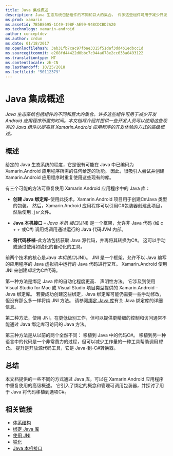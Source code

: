 ```yaml
---
title: Java 集成概述
description: Java 生态系统包括组件的不同和巨大的集合。 许多这些组件可用于减少开发 Android 应用程序所需的时间。 本文档将介绍并提供一些开发人员可以使用这些现有的 Java 组件以提高其 Xamarin.Android 应用程序的开发体验的方式的高级概述。
ms.prod: xamarin
ms.assetid: 7B5B8695-1C49-19BF-AE99-948CDCBD2A20
ms.technology: xamarin-android
author: conceptdev
ms.author: crdun
ms.date: 01/18/2017
ms.openlocfilehash: 3ab31fb7cac97fbae3315f51daf3dd4b1edbcc1d
ms.sourcegitcommit: e268fd44422d0bbc7c944a678e2cc633a0493122
ms.translationtype: MT
ms.contentlocale: zh-CN
ms.lasthandoff: 10/25/2018
ms.locfileid: "50112379"
---
```

# <a name="java-integration-overview"></a>Java 集成概述

_Java 生态系统包括组件的不同和巨大的集合。许多这些组件可用于减少开发 Android 应用程序所需的时间。本文档将介绍并提供一些开发人员可以使用这些现有的 Java 组件以提高其 Xamarin.Android 应用程序的开发体验的方式的高级概述。_


## <a name="overview"></a>概述

给定的 Java 生态系统的程度，它是很有可能在 Java 中已编码为 Xamarin.Android 应用程序所需的任何给定的功能。 因此，很吸引人尝试并创建 Xamarin.Android 应用程序时重复使用这些现有的库。 

有三个可能的方法可重复使用 Xamarin.Android 应用程序中的 Java 库： 

-   **创建 Java 绑定库**&ndash;使用此技术，Xamarin.Android 项目用于创建C#Java 类型的包装。 然后，Xamarin.Android 应用程序可以引用C#包装器创建此项目，然后使用`.jar`文件。 

-   **Java 本机接口** &ndash; *Java 本机* *接口*(JNI) 是一个框架，允许非 Java 代码 (如 c + + 或C#) 调用或调用通过运行的 Java 代码JVM 内部。 

-   **将代码移植**&ndash;此方法包括获取 Java 源代码，并再将其转换为C#。 这可以手动或通过使用如锐化的自动化的工具。 

前两个技术的核心是*Java 本机接口*(JNI)。 JNI 是一个框架，允许不以 Java 编写的应用程序的 Java 虚拟机中运行的 Java 代码进行交互。 Xamarin.Android 使用 JNI 来创建*绑定*为C#代码。 

第一种方法是绑定 Java 库的自动化程度更高、 声明性方法。 它涉及到使用 Visual Studio for Mac 或 Visual Studio 项目类型提供的 Xamarin.Android &ndash; Java 绑定库。 若要成功创建这些绑定，Java 绑定库可能仍需要一些手动修改，但没有那么多一样将纯 JNI 方法。 请参阅[绑定 Java 库](~/android/platform/binding-java-library/index.md)有关 Java 绑定库的详细信息。 

第二种方法，使用 JNI，在更低级别工作，但可以提供更精细的控制和访问通常不能通过 Java 绑定库可访问的 Java 方法。 

第三种方法是从以前的两个全然不同： 移植到 Java 中的代码C#。 移植到另一种语言中的代码是一个非常费力的过程，但可以减少工作量的一种工具帮助调用*锐化*。 提升是开放源代码工具，它是 Java-到-C#转换器。 



## <a name="summary"></a>总结

本文档提供的一些不同的方式通过 Java 库，可以在 Xamarin.Android 应用程序中重复使用的高级概述。 它引入了绑定的概念和管理可调用包装器，并探讨了用于 Java 将代码移植到选项C#。 


## <a name="related-links"></a>相关链接

- [体系结构](~/android/internals/architecture.md)
- [绑定 Java 库](~/android/platform/binding-java-library/index.md)
- [使用 JNI](~/android/platform/java-integration/working-with-jni.md)
- [锐化](https://github.com/slluis/sharpen)
- [Java 本机接口](http://docs.oracle.com/javase/7/docs/technotes~/jni/index.html)
